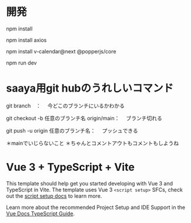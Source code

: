 # 開発

npm install

npm install axios

npm install v-calendar@next @popperjs/core

npm run dev

# saaya用git hubのうれしいコマンド

git branch　：
　今どこのブランチにいるかわかる
 
git checkout -b 任意のブランチ名 origin/main：
　ブランチ切れる
 
git push -u origin 任意のブランチ名：
　プッシュできる
 
＊mainでいじらないこと
＊ちゃんとコメントアウトもコメントもしようね
 

# Vue 3 + TypeScript + Vite

This template should help get you started developing with Vue 3 and TypeScript in Vite. The template uses Vue 3 `<script setup>` SFCs, check out the [script setup docs](https://v3.vuejs.org/api/sfc-script-setup.html#sfc-script-setup) to learn more.

Learn more about the recommended Project Setup and IDE Support in the [Vue Docs TypeScript Guide](https://vuejs.org/guide/typescript/overview.html#project-setup).
